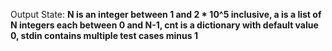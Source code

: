 Output State: **N is an integer between 1 and 2 * 10^5 inclusive, a is a list of N integers each between 0 and N-1, cnt is a dictionary with default value 0, stdin contains multiple test cases minus 1**